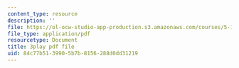 ```yaml
---
content_type: resource
description: ''
file: https://ol-ocw-studio-app-production.s3.amazonaws.com/courses/5-112-principles-of-chemical-science-fall-2005/84c77b5139905b7b8156288d0dd31219_KUVB9S0QX-I.pdf
file_type: application/pdf
resourcetype: Document
title: 3play pdf file
uid: 84c77b51-3990-5b7b-8156-288d0dd31219
---
```

